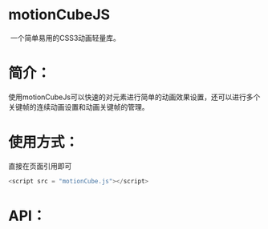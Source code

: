# motionCubeJS
  一个简单易用的CSS3动画轻量库。
# 简介：
  使用motionCubeJs可以快速的对元素进行简单的动画效果设置，还可以进行多个关键帧的连续动画设置和动画关键帧的管理。

# 使用方式：
  直接在页面引用即可
```javascript
<script src = "motionCube.js"></script>
```
# API：
